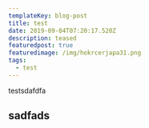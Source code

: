 ```yaml
---
templateKey: blog-post
title: test
date: 2019-09-04T07:20:17.520Z
description: teased
featuredpost: true
featuredimage: /img/hokrcerjapa31.png
tags:
  - test
---
```

testsdafdfa

## sadfads
